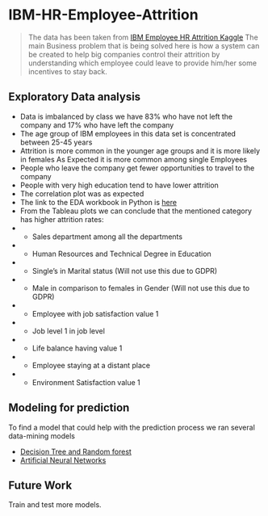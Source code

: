 # IBM-HR-Employee-Attrition

>The data has been taken from [IBM Employee HR Attrition Kaggle](https://www.kaggle.com/pavansubhasht/ibm-hr-analytics-attrition-dataset) 
 > The main Business problem that is being solved here is how a system can be created to help big companies control their attrition by understanding which employee could leave to provide him/her some incentives to stay back.

## Exploratory Data analysis
* Data is imbalanced by class we have 83% who have not left the company and 17% who have left the company
* The age group of IBM employees in this data set is concentrated between 25-45 years
* Attrition is more common in the younger age groups and it is more likely in females As Expected it is more common among single Employees
* People who leave the company get fewer opportunities to travel to the company
* People with very high education tend to have lower attrition
* The correlation plot was as expected
* The link to the EDA workbook in Python is [here](https://github.com/vinit714/IBM-HR-Employee-Attrition/blob/main/EDA_UnderstandingData.ipynb)
* From the Tableau plots we can conclude that the mentioned category has higher attrition rates:
* * Sales department among all the departments
* * Human Resources and Technical Degree in Education
* * Single’s in Marital status (Will not use this due to GDPR)
* * Male in comparison to females in Gender (Will not use this due to GDPR)
* * Employee with job satisfaction value 1
* * Job level 1 in job level
* * Life balance having value 1
* * Employee staying at a distant place
* * Environment Satisfaction value 1
 
## Modeling for prediction
To find a model that could help with the prediction process we ran several data-mining models
* [Decision Tree and Random forest](https://github.com/vinit714/IBM-HR-Employee-Attrition/blob/main/ModelingDtree_Final.ipynb)
* [Artificial Neural Networks](https://github.com/vinit714/IBM-HR-Employee-Attrition/blob/main/ANN.ipynb)

## Future Work
Train and test more models.



